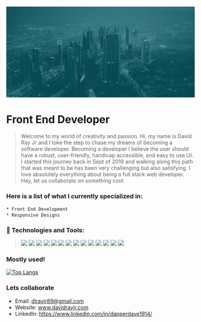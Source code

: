 ![Header for github](/imgs/header.gif)

# Front End Developer 

> Welcome to my world of creativity and passion. Hi, my name is David Ray Jr and I toke the step to chase my dreams of becoming a software developer. Becoming a developer I believe the user should have a robust, user-friendly, handicap accessible, and easy to use UI. I started this journey back in Sept of 2019 and walking along this path that was meant to be has been very challenging but also satisfying. I love absolutely everything about being a full stack web developer. Hey, let us collaborate on something cool.
### Here is a list of what I currently specialized in:
    * Front End Development
    * Responsive Designs 
    

### :toolbox: Technologies and Tools:
> ![](https://img.shields.io/badge/HTML-informational?style=flat&logo=<LOGO_NAME>&logoColor=white&color=red)
![](https://img.shields.io/badge/CSS-informational?style=flat&logo=<LOGO_NAME>&logoColor=white&color=red)
![](https://img.shields.io/badge/LESS-informational?style=flat&logo=<LOGO_NAME>&logoColor=white&color=red)
![](https://img.shields.io/badge/JavaScript-informational?style=flat&logo=<LOGO_NAME>&logoColor=white&color=red)
![](https://img.shields.io/badge/React-informational?style=flat&logo=<LOGO_NAME>&logoColor=white&color=red)
![](https://img.shields.io/badge/Redux-informational?style=flat&logo=<LOGO_NAME>&logoColor=white&color=red)
![](https://img.shields.io/badge/NodeJS-informational?style=flat&logo=<LOGO_NAME>&logoColor=white&color=red)
![](https://img.shields.io/badge/ExpressJS-informational?style=flat&logo=<LOGO_NAME>&logoColor=white&color=red)
![](https://img.shields.io/badge/SQLite3-informational?style=flat&logo=<LOGO_NAME>&logoColor=white&color=red)
![](https://img.shields.io/badge/Postgres-informational?style=flat&logo=<LOGO_NAME>&logoColor=white&color=red)
![](https://img.shields.io/badge/JEST-informational?style=flat&logo=<LOGO_NAME>&logoColor=white&color=red)
![](https://img.shields.io/badge/Trello-informational?style=flat&logo=<LOGO_NAME>&logoColor=white&color=red)
![](https://img.shields.io/badge/VisualStudio-mational?style=flat&logo=<LOGO_NAME>&logoColor=white&color=red)
![](https://img.shields.io/badge/MaterialUI-mational?style=flat&logo=<LOGO_NAME>&logoColor=white&color=red)

### Mostly used!
[![Top Langs](https://github-readme-stats.vercel.app/api/top-langs/?username=Dlray89)](https://github.com/anuraghazra/github-readme-stats)




### Lets collaborate
* Email: dlrayjr89@gmail.com 
* Website: www.davidrayjr.com
* LinkedIn: https://www.linkedin.com/in/dapperdave1914/



<!--
**Dlray89/Dlray89** is a ✨ _special_ ✨ repository because its `README.md` (this file) appears on your GitHub profile.

Here are some ideas to get you started:

- 🔭 I’m currently working on ...
- 🌱 I’m currently learning ...
- 👯 I’m looking to collaborate on ...
- 🤔 I’m looking for help with ...
- 💬 Ask me about ...
- 📫 How to reach me: ...
- 😄 Pronouns: ...
- ⚡ Fun fact: ...
-->
